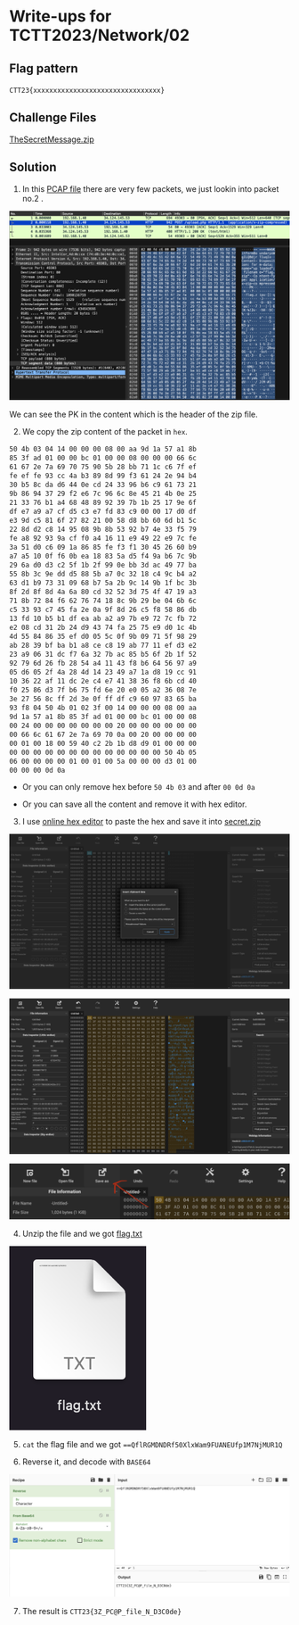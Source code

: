 # Write-ups for TCTT2023/Network/02

## Flag pattern

`CTT23{xxxxxxxxxxxxxxxxxxxxxxxxxxxxxxxx}`

## Challenge Files

[TheSecretMessage.zip](./TheSecretMessage.zip)

## Solution

1. In this [PCAP file](./write-ups/TheSecretMessage.pcap) there are very few packets, we just lookin into packet no.2 .

![wireshark_result_1](./write-ups/01.png)

We can see the PK in the content which is the header of the zip file.

2. We copy the zip content of the packet in `hex`.

```
50 4b 03 04 14 00 00 00 08 00 aa 9d 1a 57 a1 8b
85 3f ad 01 00 00 bc 01 00 00 08 00 00 00 66 6c
61 67 2e 7a 69 70 75 90 5b 28 bb 71 1c c6 7f ef
fe ef fe 93 cc 4a b3 89 8d 99 f3 61 24 2e 94 b4
30 b5 8c da d6 44 0e cd 24 33 96 b6 c9 61 73 21
9b 86 94 37 29 f2 e6 7c 96 6c 8e 45 21 4b 0e 25
21 33 76 b1 a4 68 48 89 92 39 7b 1b 25 17 9e 6f
df e7 a9 a7 cf d5 c3 e7 fd 83 c9 00 00 17 d0 df
e3 9d c5 81 6f 27 82 21 00 58 d8 bb 60 6d b1 5c
22 8d d2 c8 14 95 08 9b 8b 53 92 b7 4e 33 f5 79
fe a8 92 93 9a cf f0 a4 16 11 e9 49 22 e9 7c fe
3a 51 d0 c6 09 1a 86 85 fe f3 f1 30 45 26 60 b9
a7 a5 10 0f f6 0b ea 18 83 5a d5 f4 9a b6 7c 9b
29 6a d0 d3 c2 5f 1b 2f 99 0e bb 3d ac 49 77 ba
55 8b 3c 9e dd d5 88 5b a7 0c 32 18 c4 9c b4 a2
63 d1 b9 73 31 09 68 b7 5a 2b 9c 14 9b 1f bc 3b
8f 2d 8f 8d 4a 6a 80 cd 32 52 3d 75 4f 47 19 a3
71 8b 72 84 f6 62 76 74 18 8c 9b 29 be 04 6b 6c
c5 33 93 c7 45 fa 2e 0a 9f 8d 26 c5 f8 58 86 db
13 fd 10 b5 b1 df ea ab a2 a9 7b e9 72 7c fb 72
e2 08 cd 31 2b 24 d9 43 74 fa 25 75 e9 d0 1c 4b
4d 55 84 86 35 ef d0 05 5c 0f 9b 09 71 5f 98 29
ab 28 39 bf ba b1 a8 ce c8 19 ab 77 11 ef d3 e2
23 a9 06 31 dc f7 6a 32 7b ac 85 b5 6f 2b 1f 52
92 79 6d 26 fb 28 54 a4 11 43 f8 b6 64 56 97 a9
05 d6 05 2f 4a 28 4d 14 23 49 a7 1a d8 19 cc 91
10 36 22 af 11 dc 2e c4 e7 41 38 36 f8 6b cd 40
f0 25 86 d3 7f b6 75 fd 6e 20 e0 05 a2 36 08 7e
3e 27 56 8c ff 2d 3e 0f ff df c9 60 97 83 65 ba
93 f8 04 50 4b 01 02 3f 00 14 00 00 00 08 00 aa
9d 1a 57 a1 8b 85 3f ad 01 00 00 bc 01 00 00 08
00 24 00 00 00 00 00 00 00 20 00 00 00 00 00 00
00 66 6c 61 67 2e 7a 69 70 0a 00 20 00 00 00 00
00 01 00 18 00 59 40 c2 2b 1b d8 d9 01 00 00 00
00 00 00 00 00 00 00 00 00 00 00 00 00 50 4b 05
06 00 00 00 00 01 00 01 00 5a 00 00 00 d3 01 00
00 00 00 0d 0a
```

- Or you can only remove hex before `50 4b 03` and after `00 0d 0a`

- Or you can save all the content and remove it with hex editor.

3. I use [online hex editor](https://hexed.it/) to paste the hex and save it into [secret.zip](./write-ups/secret.zip)

![hex_editor_01](./write-ups/02.png)

![hex_editor_02](./write-ups/03.png)

![hex_editor_03](./write-ups/04.png)

4. Unzip the file and we got [flag.txt](./write-ups/flag.txt)

![flag_file](./write-ups/05.png)

5. `cat` the flag file and we got `==QflRGMDNDRf50XlxWam9FUANEUfp1M7NjMUR1Q`

6. Reverse it, and decode with `BASE64`

![decode](./write-ups/06.png)

7. The result is `CTT23{3Z_PC@P_file_N_D3C0de}`
